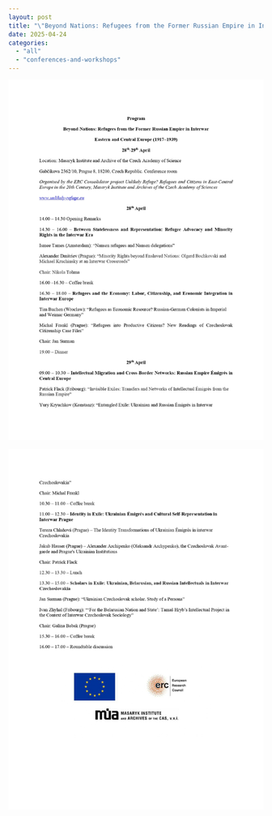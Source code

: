 ```yaml
---
layout: post
title: "\"Beyond Nations: Refugees from the Former Russian Empire in Interwar Eastern and Central Europe (1917-1939)\" Workshop Program"
date: 2025-04-24
categories: 
  - "all"
  - "conferences-and-workshops"
---
```


![](/assets/images/Beyond-Nations-Worshop_-Program_Final_page-0001.jpg)

![](/assets/images/Beyond-Nations-Worshop_-Program_Final_page-0002.jpg)
